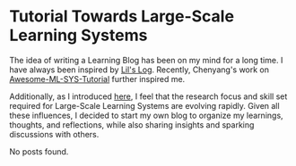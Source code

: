 # Tutorial Towards Large-Scale Learning Systems 

 The idea of writing a Learning Blog has been on my mind for a long time. I have always been inspired by [Lil's Log](https://lilianweng.github.io/). Recently, Chenyang's work on [Awesome-ML-SYS-Tutorial](https://github.com/zhaochenyang20/Awesome-ML-SYS-Tutorial?tab=readme-ov-file) further inspired me. 

 Additionally, as I introduced [here](docs/Tutorial/motivation-en.md), I feel that the research focus and skill set required for Large-Scale Learning Systems are evolving rapidly. Given all these influences, I decided to start my own blog to organize my learnings, thoughts, and reflections, while also sharing insights and sparking discussions with others. 

No posts found.